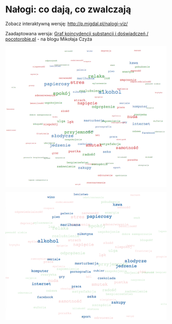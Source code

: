 # Nałogi: co dają, co zwalczają

Zobacz interaktywną wersję: http://p.migdal.pl/nalogi-viz/

Zaadaptowana wersja: [Graf koincydencji substancji i doświadczeń / pocotorobie.pl](https://mikolajczyz.pl/ogolne/wstepne-wyniki-badania-wizualizacja-piotr-migdal/) - na blogu Mikołaja Czyża

[![Nałogi: co dają, co zwalczają - screenshot](screenshot.png)](http://p.migdal.pl/nalogi-viz/)

[![Nałogi - screenshot](screenshot_tylko_nalogi.png)](http://p.migdal.pl/nalogi-viz/)
